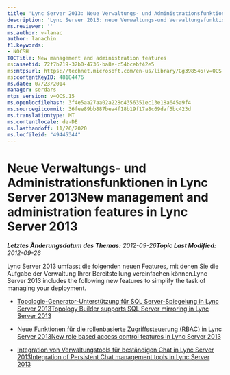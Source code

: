 ```yaml
---
title: 'Lync Server 2013: Neue Verwaltungs- und Administrationsfunktionen'
description: 'Lync Server 2013: neue Verwaltungs-und Verwaltungsfunktionen.'
ms.reviewer: ''
ms.author: v-lanac
author: lanachin
f1.keywords:
- NOCSH
TOCTitle: New management and administration features
ms:assetid: 72f7b719-32b0-4736-ba8e-c54bcebf42e5
ms:mtpsurl: https://technet.microsoft.com/en-us/library/Gg398546(v=OCS.15)
ms:contentKeyID: 48184476
ms.date: 07/23/2014
manager: serdars
mtps_version: v=OCS.15
ms.openlocfilehash: 3f4e5aa27aa02a228d4356351ec13e18a645a9f4
ms.sourcegitcommit: 36fee89bb887bea4f18b19f17a8c69daf5bc423d
ms.translationtype: MT
ms.contentlocale: de-DE
ms.lasthandoff: 11/26/2020
ms.locfileid: "49445344"
---
```

# <a name="new-management-and-administration-features-in-lync-server-2013"></a><span data-ttu-id="0a8ec-103">Neue Verwaltungs- und Administrationsfunktionen in Lync Server 2013</span><span class="sxs-lookup"><span data-stu-id="0a8ec-103">New management and administration features in Lync Server 2013</span></span>

<div data-xmlns="http://www.w3.org/1999/xhtml">

<div class="topic" data-xmlns="http://www.w3.org/1999/xhtml" data-msxsl="urn:schemas-microsoft-com:xslt" data-cs="https://msdn.microsoft.com/">

<div data-asp="https://msdn2.microsoft.com/asp">



</div>

<div id="mainSection">

<div id="mainBody"><span data-ttu-id="0a8ec-104">

<span> </span></span><span class="sxs-lookup"><span data-stu-id="0a8ec-104">

<span> </span></span></span>

<span data-ttu-id="0a8ec-105">_**Letztes Änderungsdatum des Themas:** 2012-09-26_</span><span class="sxs-lookup"><span data-stu-id="0a8ec-105">_**Topic Last Modified:** 2012-09-26_</span></span>

<span data-ttu-id="0a8ec-106">Lync Server 2013 umfasst die folgenden neuen Features, mit denen Sie die Aufgabe der Verwaltung Ihrer Bereitstellung vereinfachen können.</span><span class="sxs-lookup"><span data-stu-id="0a8ec-106">Lync Server 2013 includes the following new features to simplify the task of managing your deployment.</span></span>

  - [<span data-ttu-id="0a8ec-107">Topologie-Generator-Unterstützung für SQL Server-Spiegelung in Lync Server 2013</span><span class="sxs-lookup"><span data-stu-id="0a8ec-107">Topology Builder supports SQL Server mirroring in Lync Server 2013</span></span>](lync-server-2013-topology-builder-supports-sql-server-mirroring.md)

  - [<span data-ttu-id="0a8ec-108">Neue Funktionen für die rollenbasierte Zugriffssteuerung (RBAC) in Lync Server 2013</span><span class="sxs-lookup"><span data-stu-id="0a8ec-108">New role based access control features in Lync Server 2013</span></span>](lync-server-2013-has-new-role-based-access-control-features.md)

  - [<span data-ttu-id="0a8ec-109">Integration von Verwaltungstools für beständigen Chat in Lync Server 2013</span><span class="sxs-lookup"><span data-stu-id="0a8ec-109">Integration of Persistent Chat management tools in Lync Server 2013</span></span>](lync-server-2013-integration-of-persistent-chat-management-tools.md)

<span data-ttu-id="0a8ec-110"></div>

<span> </span>

</div>

</div>

</span><span class="sxs-lookup"><span data-stu-id="0a8ec-110"></div>

<span> </span>

</div>

</div>

</span></span></div>

